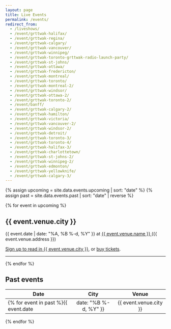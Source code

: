 ```yaml
---
layout: page
title: Live Events
permalink: /events/
redirect_from:
  - /liveshows/
  - /event/grttwak-halifax/
  - /event/grttwak-regina/
  - /event/grttwak-calgary/
  - /event/grttwak-vancouver/
  - /event/grttwak-winnipeg/
  - /event/grttwak-toronto-grttwak-radio-launch-party/
  - /event/grttwak-st-johns/
  - /event/grttwak-ottawa/
  - /event/grttwak-fredericton/
  - /event/grttwak-montreal/
  - /event/grttwak-toronto/
  - /event/grttwak-montreal-2/
  - /event/grttwak-windsor/
  - /event/grttwak-ottawa-2/
  - /event/grttwak-toronto-2/
  - /event/banff/
  - /event/grttwak-calgary-2/
  - /event/grttwak-hamilton/
  - /event/grttwak-victoria/
  - /event/grttwak-vancouver-2/
  - /event/grttwak-windsor-2/
  - /event/grttwak-detroit/
  - /event/grttwak-toronto-3/
  - /event/grttwak-toronto-4/
  - /event/grttwak-halifax-3/
  - /event/grttwak-charlottetown/
  - /event/grttwak-st-johns-2/
  - /event/grttwak-winnipeg-2/
  - /event/grttwak-edmonton/
  - /event/grttwak-yellowknife/
  - /event/grttwak-calgary-3/
---
```



{% assign upcoming = site.data.events.upcoming | sort: "date" %}
{% assign past = site.data.events.past | sort: "date" | reverse %}

{% for event in upcoming %}
## {{ event.venue.city }}

{{ event.date | date: "%A, %B %-d, %Y" }} at <a href="{{ event.venue.url }}"> {{ event.venue.name }} </a> ({{ event.venue.address }})

<a href="{{ event.signup.url }}">Sign up to read in {{ event.venue.city }}</a>, or <a href="{{ event.tickets.url }}">buy tickets</a>.

<hr>
{% endfor %}



<!-- ## Upcoming

| Date          | Where         | Readers  | Audience |
| ------------- |:-------------:| :-----:  | :------: |
{% for event in upcoming %}{{ event.date | date: "%B %-d, %Y" }} |  {{ event.venue.city }} <br> <a href="{{ event.venue.url }}"> {{ event.venue.name }} </a> | <a href="{{ event.signup.url }}">Sign up to read</a> | <a href="{{ event.tickets.url }}">Buy tickets</a> |
{% endfor %} -->

## Past events

| Date          | City          | Venue  |
| ------------- |:-------------:| :-----:|
{% for event in past %}{{ event.date | date: "%B %-d, %Y" }} | {{ event.venue.city }} | {{ event.venue.name }} |
{% endfor %}
